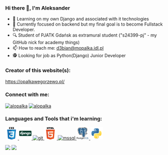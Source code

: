 ### Hi there 👋, I'm Aleksander

- 🔭 Learning on my own Django and associated with it technologies
- 🌱 Currently focused on backend but my final goal is to become Fullstack Developer.
- 🔍 Student of PJATK Gdańsk as extramural student ("s24399-pj" - my GitHub nick for academy things)
- 📫 How to reach me: d3bian@mopalka.idl.pl
- 🕵️ Looking for job as Python(Django) Junior Developer

### Creator of this website(s):

https://opalkawegorzewo.pl/

<h3 align="left">Connect with me:</h3>
<p align="left">
<a href="https://linkedin.com/in/alopalka" target="blank"><img align="center" src="https://raw.githubusercontent.com/rahuldkjain/github-profile-readme-generator/master/src/images/icons/Social/linked-in-alt.svg" alt="alopalka" height="30" width="40" /></a>
<a href="https://fb.com/alopalka" target="blank"><img align="center" src="https://raw.githubusercontent.com/rahuldkjain/github-profile-readme-generator/master/src/images/icons/Social/facebook.svg" alt="alopalka" height="30" width="40" /></a>
</p>

<h3 align="left">Languages and Tools that i'm learning:</h3>
<p align="left"> <a href="https://www.w3schools.com/css/" target="_blank" rel="noreferrer"> <img src="https://raw.githubusercontent.com/devicons/devicon/master/icons/css3/css3-original-wordmark.svg" alt="css3" width="40" height="40"/> </a> <a href="https://www.djangoproject.com/" target="_blank" rel="noreferrer"> <img src="https://raw.githubusercontent.com/devicons/devicon/master/icons/django/django-original.svg" alt="django" width="40" height="40"/> </a> <a href="https://git-scm.com/" target="_blank" rel="noreferrer"> <img src="https://www.vectorlogo.zone/logos/git-scm/git-scm-icon.svg" alt="git" width="40" height="40"/> </a> <a href="https://www.w3.org/html/" target="_blank" rel="noreferrer"> <img src="https://raw.githubusercontent.com/devicons/devicon/master/icons/html5/html5-original-wordmark.svg" alt="html5" width="40" height="40"/> </a> <a href="https://www.microsoft.com/en-us/sql-server" target="_blank" rel="noreferrer"> <img src="https://www.svgrepo.com/show/303229/microsoft-sql-server-logo.svg" alt="mssql" width="40" height="40"/> </a> <a href="https://www.postgresql.org" target="_blank" rel="noreferrer"> <img src="https://raw.githubusercontent.com/devicons/devicon/master/icons/postgresql/postgresql-original-wordmark.svg" alt="postgresql" width="40" height="40"/> </a> <a href="https://www.python.org" target="_blank" rel="noreferrer"> <img src="https://raw.githubusercontent.com/devicons/devicon/master/icons/python/python-original.svg" alt="python" width="40" height="40"/> </a> </p>

<img src="https://github-readme-stats.vercel.app/api/top-langs/?username=alopalka&theme=github_dark&count_private=false&layout=compact">
<img src="https://github-readme-stats.vercel.app/api?username=alopalka&count_private=false&show_icons=true&theme=github_dark">

